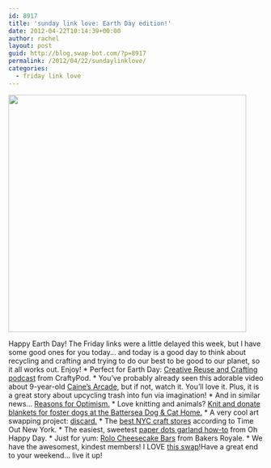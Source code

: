 ```yaml
---
id: 8917
title: 'sunday link love: Earth Day edition!'
date: 2012-04-22T10:14:39+00:00
author: rachel
layout: post
guid: http://blog.swap-bot.com/?p=8917
permalink: /2012/04/22/sundaylinklove/
categories:
  - friday link love
---
```

<img src="http://blog.swap-bot.com/wp-content/uploads/2012/04/earthday.jpg" alt="" title="earthday" width="470" height="470" class="alignnone size-full wp-image-8927" srcset="http://blog.swap-bot.com/wp-content/uploads/2012/04/earthday-150x150.jpg 150w, http://blog.swap-bot.com/wp-content/uploads/2012/04/earthday-300x300.jpg 300w, http://blog.swap-bot.com/wp-content/uploads/2012/04/earthday.jpg 470w" sizes="(max-width: 470px) 100vw, 470px" /></p> Happy Earth Day! The Friday links were a little delayed this week, but I have some good ones for you today&#8230; and today is a good day to think about recycling and crafting and trying to do our best to be good to our planet, so it all works out. Enjoy!  * Perfect for Earth Day: [Creative Reuse and Crafting podcast](http://www.craftypod.com/2012/04/20/free-podcast-creative-reuse-and-crafting-with-michele-pacey/) from CraftyPod.  * You&#8217;ve probably already seen this adorable video about 9-year-old [Caine&#8217;s Arcade](http://vimeo.com/40000072), but if not, watch it. You&#8217;ll love it. Plus, it is a great story about upcycling trash into fun via imagination!  * And in similar news&#8230; [Reasons for Optimism.](http://reasonsforoptimism.com/)  * Love knitting and animals? [Knit and donate blankets for foster dogs at the Battersea Dog & Cat Home.](http://www.battersea.org.uk/about_us/whats_new/foster_blanket.html)  * A very cool art swapping project: [discard.](http://discarder.blogspot.com/)  * The [best NYC craft stores](http://www.timeout.com/newyork/shopping/the-best-nyc-craft-stores) according to Time Out New York.  * The easiest, sweetest [paper dots garland how-to](http://ohhappyday.com/2012/04/paper-dots-garland/) from Oh Happy Day.  * Just for yum: [Rolo Cheesecake Bars](http://www.bakersroyale.com/bars-and-cookie-bars/rolo-cheesecake-bars/) from Bakers Royale.  * We have the awesomest, kindest members! I LOVE [this swap](http://www.swap-bot.com/swap/show/118529)!Have a great end to your weekend&#8230; live it up!